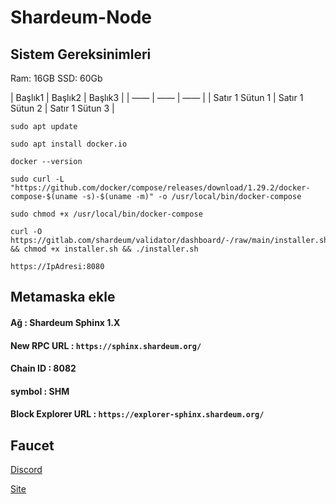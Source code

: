 # Shardeum-Node


## Sistem Gereksinimleri
Ram: 16GB
SSD: 60Gb

| Başlık1 | Başlık2 | Başlık3 |
| —— | —— | —— |
| Satır 1 Sütun 1 | Satır 1 Sütun 2 | Satır 1 Sütun 3 |



```
sudo apt update
```


```
sudo apt install docker.io
```
```
docker --version
```
```
sudo curl -L "https://github.com/docker/compose/releases/download/1.29.2/docker-compose-$(uname -s)-$(uname -m)" -o /usr/local/bin/docker-compose
```
```
sudo chmod +x /usr/local/bin/docker-compose
```
```
curl -O https://gitlab.com/shardeum/validator/dashboard/-/raw/main/installer.sh && chmod +x installer.sh && ./installer.sh
```
```
https://IpAdresi:8080
```

## Metamaska ekle
#### Ağ : Shardeum Sphinx 1.X
#### New RPC URL : ``` https://sphinx.shardeum.org/ ```
#### Chain ID : 8082
#### symbol : SHM
#### Block Explorer URL : ``` https://explorer-sphinx.shardeum.org/ ```


## Faucet

[Discord](https://discord.gg/shardeum)

[Site](https://faucet-sphinx.shardeum.org/)




